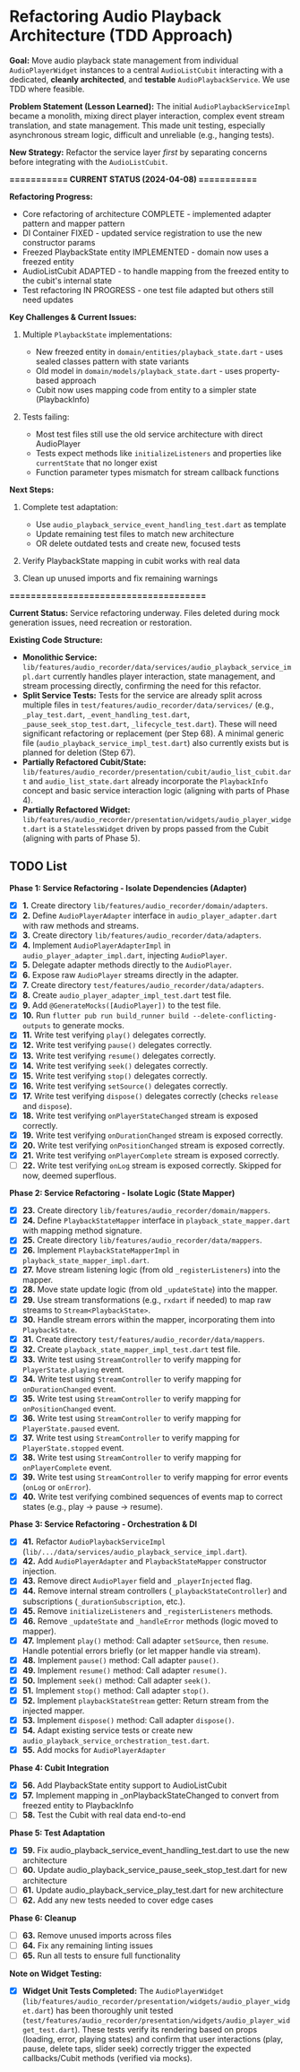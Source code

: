 # Refactoring Audio Playback Architecture (TDD Approach)

**Goal:** Move audio playback state management from individual `AudioPlayerWidget` instances to a central `AudioListCubit` interacting with a dedicated, **cleanly architected**, and **testable** `AudioPlaybackService`. We use TDD where feasible.

**Problem Statement (Lesson Learned):** The initial `AudioPlaybackServiceImpl` became a monolith, mixing direct player interaction, complex event stream translation, and state management. This made unit testing, especially asynchronous stream logic, difficult and unreliable (e.g., hanging tests).

**New Strategy:** Refactor the service layer *first* by separating concerns before integrating with the `AudioListCubit`.

**=========== CURRENT STATUS (2024-04-08) ===========**

**Refactoring Progress:**
- Core refactoring of architecture COMPLETE - implemented adapter pattern and mapper pattern
- DI Container FIXED - updated service registration to use the new constructor params
- Freezed PlaybackState entity IMPLEMENTED - domain now uses a freezed entity
- AudioListCubit ADAPTED - to handle mapping from the freezed entity to the cubit's internal state
- Test refactoring IN PROGRESS - one test file adapted but others still need updates

**Key Challenges & Current Issues:**
1. Multiple `PlaybackState` implementations:
   - New freezed entity in `domain/entities/playback_state.dart` - uses sealed classes pattern with state variants
   - Old model in `domain/models/playback_state.dart` - uses property-based approach
   - Cubit now uses mapping code from entity to a simpler state (PlaybackInfo)

2. Tests failing:
   - Most test files still use the old service architecture with direct AudioPlayer
   - Tests expect methods like `initializeListeners` and properties like `currentState` that no longer exist
   - Function parameter types mismatch for stream callback functions

**Next Steps:**
1. Complete test adaptation:
   - Use `audio_playback_service_event_handling_test.dart` as template
   - Update remaining test files to match new architecture
   - OR delete outdated tests and create new, focused tests
   
2. Verify PlaybackState mapping in cubit works with real data

3. Clean up unused imports and fix remaining warnings

**=====================================**

**Current Status:** Service refactoring underway. Files deleted during mock generation issues, need recreation or restoration.

**Existing Code Structure:**

*   **Monolithic Service:** `lib/features/audio_recorder/data/services/audio_playback_service_impl.dart` currently handles player interaction, state management, and stream processing directly, confirming the need for this refactor.
*   **Split Service Tests:** Tests for the service are already split across multiple files in `test/features/audio_recorder/data/services/` (e.g., `_play_test.dart`, `_event_handling_test.dart`, `_pause_seek_stop_test.dart`, `_lifecycle_test.dart`). These will need significant refactoring or replacement (per Step 68). A minimal generic file (`audio_playback_service_impl_test.dart`) also currently exists but is planned for deletion (Step 67).
*   **Partially Refactored Cubit/State:** `lib/features/audio_recorder/presentation/cubit/audio_list_cubit.dart` and `audio_list_state.dart` already incorporate the `PlaybackInfo` concept and basic service interaction logic (aligning with parts of Phase 4).
*   **Partially Refactored Widget:** `lib/features/audio_recorder/presentation/widgets/audio_player_widget.dart` is a `StatelessWidget` driven by props passed from the Cubit (aligning with parts of Phase 5).

## TODO List

**Phase 1: Service Refactoring - Isolate Dependencies (Adapter)**

*   [x] **1.** Create directory `lib/features/audio_recorder/domain/adapters`.
*   [x] **2.** Define `AudioPlayerAdapter` interface in `audio_player_adapter.dart` with raw methods and streams.
*   [x] **3.** Create directory `lib/features/audio_recorder/data/adapters`.
*   [x] **4.** Implement `AudioPlayerAdapterImpl` in `audio_player_adapter_impl.dart`, injecting `AudioPlayer`.
*   [x] **5.** Delegate adapter methods directly to the `AudioPlayer`.
*   [x] **6.** Expose raw `AudioPlayer` streams directly in the adapter.
*   [x] **7.** Create directory `test/features/audio_recorder/data/adapters`.
*   [x] **8.** Create `audio_player_adapter_impl_test.dart` test file.
*   [x] **9.** Add `@GenerateMocks([AudioPlayer])` to the test file.
*   [x] **10.** Run `flutter pub run build_runner build --delete-conflicting-outputs` to generate mocks.
*   [x] **11.** Write test verifying `play()` delegates correctly.
*   [x] **12.** Write test verifying `pause()` delegates correctly.
*   [x] **13.** Write test verifying `resume()` delegates correctly.
*   [x] **14.** Write test verifying `seek()` delegates correctly.
*   [x] **15.** Write test verifying `stop()` delegates correctly.
*   [x] **16.** Write test verifying `setSource()` delegates correctly.
*   [x] **17.** Write test verifying `dispose()` delegates correctly (checks `release` and `dispose`).
*   [x] **18.** Write test verifying `onPlayerStateChanged` stream is exposed correctly.
*   [x] **19.** Write test verifying `onDurationChanged` stream is exposed correctly.
*   [x] **20.** Write test verifying `onPositionChanged` stream is exposed correctly.
*   [x] **21.** Write test verifying `onPlayerComplete` stream is exposed correctly.
*   [ ] **22.** Write test verifying `onLog` stream is exposed correctly. Skipped for now, deemed superflous.

**Phase 2: Service Refactoring - Isolate Logic (State Mapper)**

*   [x] **23.** Create directory `lib/features/audio_recorder/domain/mappers`.
*   [x] **24.** Define `PlaybackStateMapper` interface in `playback_state_mapper.dart` with mapping method signature.
*   [x] **25.** Create directory `lib/features/audio_recorder/data/mappers`.
*   [x] **26.** Implement `PlaybackStateMapperImpl` in `playback_state_mapper_impl.dart`.
*   [x] **27.** Move stream listening logic (from old `_registerListeners`) into the mapper.
*   [x] **28.** Move state update logic (from old `_updateState`) into the mapper.
*   [x] **29.** Use stream transformations (e.g., `rxdart` if needed) to map raw streams to `Stream<PlaybackState>`.
*   [x] **30.** Handle stream errors within the mapper, incorporating them into `PlaybackState`.
*   [x] **31.** Create directory `test/features/audio_recorder/data/mappers`.
*   [x] **32.** Create `playback_state_mapper_impl_test.dart` test file.
*   [x] **33.** Write test using `StreamController` to verify mapping for `PlayerState.playing` event.
*   [x] **34.** Write test using `StreamController` to verify mapping for `onDurationChanged` event.
*   [x] **35.** Write test using `StreamController` to verify mapping for `onPositionChanged` event.
*   [x] **36.** Write test using `StreamController` to verify mapping for `PlayerState.paused` event.
*   [x] **37.** Write test using `StreamController` to verify mapping for `PlayerState.stopped` event.
*   [x] **38.** Write test using `StreamController` to verify mapping for `onPlayerComplete` event.
*   [x] **39.** Write test using `StreamController` to verify mapping for error events (`onLog` or `onError`).
*   [x] **40.** Write test verifying combined sequences of events map to correct states (e.g., play -> pause -> resume).

**Phase 3: Service Refactoring - Orchestration & DI**

*   [x] **41.** Refactor `AudioPlaybackServiceImpl` (`lib/.../data/services/audio_playback_service_impl.dart`).
*   [x] **42.** Add `AudioPlayerAdapter` and `PlaybackStateMapper` constructor injection.
*   [x] **43.** Remove direct `AudioPlayer` field and `_playerInjected` flag.
*   [x] **44.** Remove internal stream controllers (`_playbackStateController`) and subscriptions (`_durationSubscription`, etc.).
*   [x] **45.** Remove `initializeListeners` and `_registerListeners` methods.
*   [x] **46.** Remove `_updateState` and `_handleError` methods (logic moved to mapper).
*   [x] **47.** Implement `play()` method: Call adapter `setSource`, then `resume`. Handle potential errors briefly (or let mapper handle via stream).
*   [x] **48.** Implement `pause()` method: Call adapter `pause()`.
*   [x] **49.** Implement `resume()` method: Call adapter `resume()`.
*   [x] **50.** Implement `seek()` method: Call adapter `seek()`.
*   [x] **51.** Implement `stop()` method: Call adapter `stop()`.
*   [x] **52.** Implement `playbackStateStream` getter: Return stream from the injected mapper.
*   [x] **53.** Implement `dispose()` method: Call adapter `dispose()`.
*   [x] **54.** Adapt existing service tests or create new `audio_playback_service_orchestration_test.dart`.
*   [x] **55.** Add mocks for `AudioPlayerAdapter`

**Phase 4: Cubit Integration**
*   [x] **56.** Add PlaybackState entity support to AudioListCubit
*   [x] **57.** Implement mapping in _onPlaybackStateChanged to convert from freezed entity to PlaybackInfo
*   [ ] **58.** Test the Cubit with real data end-to-end

**Phase 5: Test Adaptation**
*   [x] **59.** Fix audio_playback_service_event_handling_test.dart to use the new architecture
*   [ ] **60.** Update audio_playback_service_pause_seek_stop_test.dart for new architecture
*   [ ] **61.** Update audio_playback_service_play_test.dart for new architecture
*   [ ] **62.** Add any new tests needed to cover edge cases

**Phase 6: Cleanup**
*   [ ] **63.** Remove unused imports across files
*   [ ] **64.** Fix any remaining linting issues
*   [ ] **65.** Run all tests to ensure full functionality

**Note on Widget Testing:**

*   [x] **Widget Unit Tests Completed:** The `AudioPlayerWidget` (`lib/features/audio_recorder/presentation/widgets/audio_player_widget.dart`) has been thoroughly unit tested (`test/features/audio_recorder/presentation/widgets/audio_player_widget_test.dart`). These tests verify its rendering based on props (loading, error, playing states) and confirm that user interactions (play, pause, delete taps, slider seek) correctly trigger the expected callbacks/Cubit methods (verified via mocks).